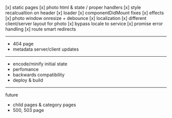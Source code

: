 [x] static pages
[x] photo html & state / proper handlers
[x] style recalcualtion on header
[x] loader
[x] componentDidMount fixes
[x] effects
[x] photo window onresize + debounce
[x] localization
[x] different client/server layout for photo
[x] bypass locale to service
[x] promise error handling
[x] route smart redirects

-----------------------------

- 404 page
- metadata server/client updates

-----------------------------
- encode/minify initial state
- perfomance
- backwards compatibility
- deploy & build

-----------------------------
future
- child pages & category pages
- 500, 503 page
